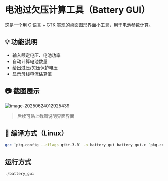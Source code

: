 # 电池过欠压计算工具（Battery GUI）

这是一个用 C 语言 + GTK 实现的桌面图形界面小工具，用于电池参数计算。

## 💡 功能说明

- 输入额定电压、电池功率
- 自动计算电池数量
- 给出过压/欠压保护电压
- 显示母线电流估算值

## 📷 截图展示

![image-20250624012925439](C:\Users\admin\AppData\Roaming\Typora\typora-user-images\image-20250624012925439.png)

> 后续可贴上截图说明界面界面

## 🚀 编译方式（Linux）

```bash
gcc `pkg-config --cflags gtk+-3.0` -o battery_gui battery_gui.c `pkg-config --libs gtk+-3.0`
```

## 运行方式

```c
./battery_gui

```

